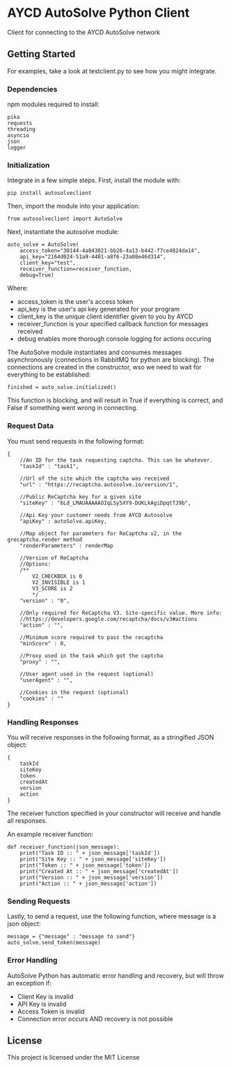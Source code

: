# AYCD AutoSolve Python Client

Client for connecting to the AYCD AutoSolve network

## Getting Started

For examples, take a look at testclient.py to see how you might integrate.

### Dependencies

npm modules required to install:

```
pika
requests
threading 
asyncio
json
logger
```

### Initialization

Integrate in a few simple steps. First, install the module with:

```
pip install autosolveclient
```

Then, import the module into your application:
```
from autosolveclient import AutoSolve
```

Next, instantiate the autosolve module:

```
auto_solve = AutoSolve(
    access_token="30144-4a843021-bb26-4a13-b442-f7ce4824da14",
    api_key="2164d024-51a9-4401-a8f6-23a08e46d314",
    client_key="test",
    receiver_function=receiver_function,
    debug=True)
```

Where:
- access_token is the user's access token
- api_key is the user's api key generated for your program
- client_key is the unique client identifier given to you by AYCD
- receiver_function is your specified callback function for messages received
- debug enables more thorough console logging for actions occuring

The AutoSolve module instantiates and consumes messages asynchronously 
(connections in RabbitMQ for python are blocking). 
The connections are created in the constructor, wso we need to wait for everything to be established:

```
finished = auto_solve.initialized()
```

This function is blocking, and will result in True if everything is correct,
 and False if something went wrong in connecting.

### Request Data

You must send requests in the following format:

```
{
    //An ID for the task requesting captcha. This can be whatever.
    "taskId" : "task1", 

    //Url of the site which the captcha was received
    "url" : "https://recaptcha.autosolve.io/version/1", 

    //Public ReCaptcha key for a given site
    "siteKey" : "6Ld_LMAUAAAAAOIqLSy5XY9-DUKLkAgiDpqtTJ9b", 

    //Api Key your customer needs from AYCD Autosolve
    "apiKey" : autoSolve.apiKey, 

    //Map object for parameters for ReCaptcha v2, in the grecaptcha.render method
    "renderParameters" : renderMap

    //Version of ReCaptcha
    //Options:
    /**
        V2_CHECKBOX is 0
        V2_INVISIBLE is 1
        V3_SCORE is 2
        */
    "version" : "0", 

    //Only required for ReCaptcha V3. Site-specific value. More info:
    //https://developers.google.com/recaptcha/docs/v3#actions
    "action" : "", 

    //Minimum score required to pass the recaptcha
    "minScore" : 0, 

    //Proxy used in the task which got the captcha
    "proxy" : "", 

    //User agent used in the request (optional)
    "userAgent" : "",

    //Cookies in the request (optional)
    "cookies" : ""
}
```

### Handling Responses

You will receive responses in the following format, as a stringified JSON object:

```
{
    taskId
    siteKey
    token
    createdAt
    version
    action
}

```

The receiver function specified in your constructor will receive and handle all responses.

An example receiver function: 

```
def receiver_function(json_message):
    print("Task ID :: " + json_message['taskId'])
    print("Site Key :: " + json_message['siteKey'])
    print("Token :: " + json_message['token'])
    print("Created At :: " + json_message['createdAt'])
    print("Version :: " + json_message['version'])
    print("Action :: " + json_message['action'])
```


### Sending Requests

Lastly, to send a request, use the following function, where message is a json object:

```  
message = {"message" : "message to send"}
auto_solve.send_token(message)
```

### Error Handling

AutoSolve Python has automatic error handling and recovery, but will throw an exception if:

- Client Key is invalid
- API Key is invalid
- Access Token is invalid
- Connection error occurs AND recovery is not possible
## License

This project is licensed under the MIT License
